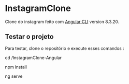 # InstagramClone

Clone do instagram feito com [Angular CLI](https://github.com/angular/angular-cli) version 8.3.20.

## Testar o projeto

Para testar, clone o repositório e execute esses comandos :

cd /InstagramClone-Angular

npm install

ng serve




